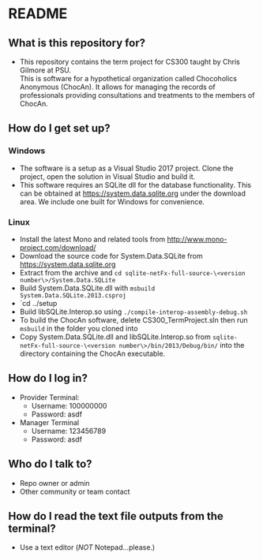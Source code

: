 # README #

## What is this repository for? ##

* This repository contains the term project for CS300 taught by Chris Gilmore at PSU.  
This is software for a hypothetical organization called Chocoholics Anonymous (ChocAn).
It allows for managing the records of professionals providing consultations and treatments to the members of ChocAn.

## How do I get set up? ##

### Windows ###
* The software is a setup as a Visual Studio 2017 project. Clone the project, open the solution in Visual Studio and build it.
* This software requires an SQLite dll for the database functionality.
This can be obtained at https://system.data.sqlite.org under the download area.
We include one built for Windows for convenience. 

### Linux ###
* Install the latest Mono and related tools from http://www.mono-project.com/download/
* Download the source code for System.Data.SQLite from https://system.data.sqlite.org
* Extract from the archive and `cd sqlite-netFx-full-source-\<version number\>/System.Data.SQLite`
* Build System.Data.SQLite.dll with `msbuild System.Data.SQLite.2013.csproj`
* `cd ../setup
* Build libSQLite.Interop.so using `./compile-interop-assembly-debug.sh`
* To build the ChocAn software, delete CS300_TermProject.sln then run `msbuild` in the folder you cloned into
* Copy System.Data.SQLite.dll and libSQLite.Interop.so from `sqlite-netFx-full-source-\<version number\>/bin/2013/Debug/bin/` into the directory containing the ChocAn executable.

## How do I log in? ##
* Provider Terminal: 
  * Username: 100000000 
  * Password: asdf
* Manager Terminal
  * Username: 123456789
  * Password: asdf
 
## Who do I talk to? ##

* Repo owner or admin
* Other community or team contact

## How do I read the text file outputs from the terminal? ##

* Use a text editor (*NOT* Notepad...please.)